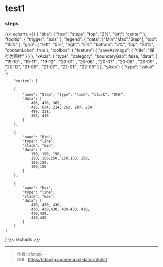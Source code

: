 # test1


### steps
{{< echarts >}}
{
    "title": {
        "text": "steps",
            "top": "2%",
            "left": "center"
    },
        "tooltip": {
            "trigger": "axis"
        },
        "legend": {
            "data": ["Min","Max","Step"],
            "top": "10%"
        },
        "grid": {
            "left": "5%",
            "right": "5%",
            "bottom": "5%",
            "top": "20%",
            "containLabel": true
        },
        "toolbox": {
            "feature": {
                "saveAsImage": {
                    "title": "保存为图片"
                }
            }
        },
        "xAxis": {
            "type": "category", "boundaryGap": false,
            "data": [
                "19-10" , "19-11" , "19-12" ,
                "20-01" , "20-06" , "20-07" , "20-08" , "20-09" , "20-12",
                "21-06" , "21-07" ,
                "22-01" , "22-05"
            ]
        },
        "yAxis": { "type": "value" },

        "series": [

        {
            "name": "Step", "type": "line", "stack": "总量",
            "data": [
                456, 470, 365,
                418, 634, 214, 263, 287, 258,
                499, 338,
                355, 419
            ]
        },

        {
            "name": "Min",
            "type": "line",
            "stack": "min",
            "data": [
                150, 150, 150,
                150, 150,150, 150,150, 150,
                150,150,
                150,150
            ]
        },

        {
            "name": "Max",
            "type": "line",
            "stack": "max",
            "data": [
                430, 430, 430,
                430, 430,430, 430,430, 430,
                430,430,
                430,430
            ]
        }
    ]
}
{{< /echarts >}}


---

> 作者: cfanzp  
> URL: https://cfanzp.com/record-data-info/ls/  

